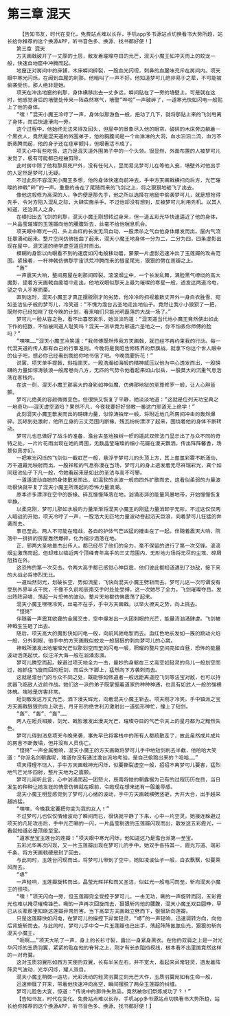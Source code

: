 # 第三章 混天
        【告知书友，时代在变化，免费站点难以长存，手机app多书源站点切换看书大势所趋，站长给你推荐的这个换源APP，听书音色多、换源、找书都好使！】
       第三章 混天
       方天画戟破开了一丈厚的土层，散发着璀璨夺目的光芒，混天小魔王如冲天而上的蛟龙一般，快速自地窟中冲腾而起。
       地窟正对房间中的床铺，木床瞬间碎裂，一股血光闪现，刺鼻的血腥味充斥在房间内。项天眼中寒光闪烁，在闻到血腥的刹那，他暗叫了一声不好。他知道梦可儿绝非易于之辈，不可能被偷袭受伤，那人绝非是她。
       项天在冲出地窟的刹那，身体横移出去一丈多远，瞬间贴在了一旁的墙壁上。可是就在这时，他感觉身后的墙壁处传来一阵森然寒气，墙壁“哗啦”一声破碎了，一道寒光快如闪电一般贴上了他的身体。
       “嘿！”混天小魔王冷哼了一声，身体似那游鱼一般，扭动了几下，就将那贴上来的飞剑甩离了身体，而后快速滑向一旁。
       这个过程中，他始终无法来得及回头，但屋中的景象尽入他的眼帘。破碎的木床旁边躺着一个黑衣人，竟然是混天道的外围弟子，他的胸腹间是一个血淋淋的大洞，血水汩汩二流，血污不断蒸腾而起，他的身子还在痉挛颤抖，但眼看活不成了。
       项天心中有些吃惊，这乃是混天道外围弟子中的一个头领。很显然，外面布置的人被梦可儿发觉了，极有可能都已经被剪除。
       此时房中除了他和那具死尸外，没有任何人，显而易见梦可儿在等他入瓮，墙壁外对他出手的人定然是梦可儿无疑。
       不过此刻不容混天小魔王多想，他的身体快速向前冲去，手中方天画戟横扫向后方，光芒璀璨的神戟“砰”的一声。重重的击在了尾随而来的飞剑之上，将之狠狠地砸飞了出去。
       像他这般修为高深的人，争的便是那先手，他之所以选择在地窟中偷袭梦可儿，就是想抢得先手，令对方陷入混乱之际，大肆实施杀手。不过他却没有想到，反被梦可儿利用先机。以其人知道，还治其人之身。
       在横扫出去飞剑的刹那，混天小魔王刚想转过身来，但一道五彩光华快速逼近了他的身体，一片晶莹璀璨的玉莲瓣向他的腰腹斩去，丝毫不给他喘息机会。
       项天眼中寒光一闪，头上血红的长发无风自动，一股肃杀之气自他身体爆发而出。屋内气流狂暴涌动起来。整片空间仿佛扭曲了起来，混天小魔王地身体一分为二，二分为四，四条虚影出现在屋中，混天道的绝学虚空道应时而出。
       模糊的身影以肉眼看不到的速度如闪电般移动着。蒙蒙一片虚影迅速冲出了玉莲瓣的攻击范围。紧接着，一杆神戟仿佛那宇宙洪荒冲腾而来的彗星尾光，狠狠的劈在莲瓣之上。
       “轰”
       一声震天大响，整间房屋在刹那间碎裂。滚滚烟尘中，一个长发乱舞，满脸黑气缭绕的高大魔影，提着方天画戟自废墟中走出。他地双眼似那天上最为璀璨的寒星一般，透发这两道冷电，望之令人不寒而栗。
       直到这时，混天小魔王才真正摆脱刚才的劣势。他冷冷的扫视着数丈开外一身白衣胜雪、宛如圣洁仙子般的梦可儿，冷笑道：“不愧为澹台古圣地走出地仙子。竟然让我小小狼狈了一把，既然你已经知晓了我今晚的计划，看来咱们只能光明磊落的大战一场了。”
       梦可儿一脸从容之色，看不出喜怒哀乐，她淡淡的道：“混天道当代地小魔王竟然使出如此下作的招数，不怕被同道人耻笑吗？混天一派毕竟为邪道六圣地之一，你不怕丢你师傅的脸吗？”
       “嘿嘿……”混天小魔王冷笑道：“我师傅既然传我方天画戟，就已经不再约束我的行动。每一代混天道的传人都有自己的行事准则。今晚将是我昭告修炼界的祭旗战。就拿下你这个世人眼中的仙子吧，想必你已经看到我给你地书信了吧。今晚我要折花！”
       说罢，项天单手提戟，斜指南天。一股浩瀚如海般的精神威压以他为中心透发而出，一股磅礴的力量如惊涛骇浪一般席卷向八方，无匹的气势令他看起来如山似岳，一股莫大的沉重气息浩荡在客栈内。
       在这一刻，混天小魔王那高大的身影如神似魔，仿佛那地狱的至尊修罗一般，让人心胆皆颤。
       梦可儿绝美的容颜微微变色，但很快又恢复了平静，她淡淡地道：“这就是位列天功宝典之一地奇功——混天虚空道吗？果然不凡，今夜我要好好领教一番这门邪道无上绝学！”
       此刻混天小魔王散发而出的磅礴力量，似惊涛拍岸一般，将附近地几所房间冲击的轰然爆碎。瓦砾到处激射，他所立身的三丈范围内断椽、残瓦纷纷漂浮了起来，围绕着他的身体不断转动。
       梦可儿也已做好了战斗的准备，澹台古圣地独树一帜的道武双修法门显示出了与众不同的奇特之处。一片片花雨出现在她的周围，无数晶莹璀璨的细小花瓣在漫天飘洒，传出阵阵馨香，场景似真亦幻。
       一把寒光闪烁的飞剑似一截虹芒一般，悬浮于梦可儿的头顶上方，其上氤氲彩雾不断涌动，万千道霞光映射而出。一股祥和的气息弥漫在当场，梦可儿的身上透发着无尽祥瑞彩光，真个如同瑶池仙子下凡一般，令她看起来是如此的圣洁与高不可攀。
       一道道波动自她的身体散发而出，如温软的水波一般向四外扩散而去，这看似柔弱的力量波动很快就平复了混天小魔王所荡起的恐怖力量浪潮。
       原本许多漂浮在空中的断椽、碎瓦慢慢降落在地，汹涌澎湃的能量风暴地带，开始慢慢恢复平静。
       以柔克刚，梦可儿那如水般的力量渐渐将混天小魔王的刚猛力量消卸于无形。不过这仅仅两人暗战的开始，项天冷哼了一声，一股浩大无匹地力量波动卷起滔天巨浪，向着梦可儿狂猛的奔袭而去。
       事已至此。两人不可能在暗战，各自的护体气芒凶猛的撞击在了一起。伴随着震天大响，院落中一排排的房屋轰然爆碎，化为细沙洒落在地。
       正、邪两大圣地最杰出传人，都已经尽了他们的全力，毫不保留的进行了第一次交锋。滚滚烟尘激荡而起，但却难以临近两个顶峰青年高手的三丈范围内，无形地力场将无尽的尘埃、碎屑阻挡在外。
       这恐怖的第一次交击。令两大高手都已感觉心神巨震，他们彼此都知道遇到了劲敌，接下来的大战必将惨烈无比。
       一道灿然剑光，划破长空，势如流星，飞快向混天小魔王劈斩而去。梦可儿这一次可谓没有受到外界半点干扰，不像不久前和辰南交手时处处受缚，这一次她尽了全力。飞剑璀璨夺目。发出阵阵异啸，荡起一片恐怖的波动，整片天地都仿佛震荡了起来。
       混天小魔王嘿嘿冷笑，丝毫不在乎，手中方天画戟。以举火撩天之势，向上挑去。
       “铿锵”
       伴随着一声震耳欲聋的金属交击，空中爆发出一大团刺眼的光芒，能量流汹涌肆虐。飞剑被神戟生生砸了出去。
       随后，项天高大的魔影快如闪电一般，向前风驰电掣而去。血红色地长发如一簇的跳动火焰一般，分外刺眼，他手中的方天画戟似蛟龙一般狠狠的刺向梦可儿的心窝。
       神戟所激发出地璀璨光芒似那划空而至的闪电一般，照耀的整片空间亮如白昼，恐怖的能量波动浩荡起伏，似汪洋大海一般在汹涌澎湃。
       梦可儿腾空而起。躲避过项天地全力一击，曼妙的身躯在三丈高空如轻灵的鸟儿一般划空而过，她抓住飞旋而回的短剑，而后头下脚上，猛然向下方袭刺而去。
       这就是澹台门的与众不同之处，既能够如修道者一般远距离遥控飞剑等法宝对敌，也可以持武器飞临敌人近前作战。她们这一派的弟子既掌握着道家的种种神通，也具有如武人一般的强横体魄。端地是厉害非常。
       短剑散发这万丈光芒。洒下漫天辉光，向着混天小魔王斩去。项天刚才冷笑。手中镇派之宝方天画戟狠狠的向上砍去，月牙形的绝世利刃激射出一道弧形神忙，撞上了短剑。
       “轰”、“轰”、“轰”……
       两人在短兵相接，剑光、戟影激发出漫天光芒，璀璨夺目的气芒令天上的星月都为之黯然失色。
       梦可儿得到消息项天今晚来袭，事先早已将客栈中的所有人都疏散走了，故此虽然成片成片的房舍不断轰塌，但并没有人员伤亡。
       “铿锵”一声金属脆响，混天小魔王的方天画戟将梦可儿手中地短剑削去半截，他哈哈大笑道：“你派名剑朝露呢，难道你没有通过澹台派地考验，是自己偷跑出来的？哈哈……”
       项天得理不饶人，手中方天画戟神光闪烁，似要撕裂虚空一般，招招不离梦可儿要害，猛烈地气芒光华四射，整片天地为之震颤。
       梦可儿闻听此言，心中汹涌而起一团怒火，辰南将她的朝露据为己有的过程历历在目，当日发生的种种让她发狂的情景仿佛就在眼前，令她现在想来还有一股羞辱感。
       混天小魔王明显感觉到了梦可儿心绪的波动，手中方天画戟横劈竖砸，大开大合，出手越来越凶猛。
       “嘿嘿，今晚我定要把你变为我的女人！”
       不过梦可儿也仅仅情绪波动了瞬间而已，很快就平静了下来，心中一片空灵。她接连躲避过项天的几轮攻击后，手中光芒唰的一闪，一片晶莹剔透的玉莲瓣闪现而出，散发这五彩霞光，一看就知道必是顶级至宝。
       “道家至宝玉莲台的莲瓣！”项天眼中寒光闪烁，他知道这乃是澹台派第一至宝。
       五彩光华再次闪现，又一片玉莲瓣出现在梦可儿的手中，她双手各持其一，霞光万道、瑞彩千条，将方天画戟硬是封了回去。
       与此同时，玉莲台闪现而出，将梦可儿带到了空中，她如凌波仙子一般，白衣飘飘，似要乘风而去。
       “哧”
       一声轻响，玉莲瓣旋转而出，晶莹光辉祥和而又圣洁，似虹光一般电闪而至，斩向混天小魔王的颈项。
       “嘿！”项天闪向一旁，但玉莲瓣完全受控于梦可儿，一击无功，唰的一声旋转而回，五彩霞光也难以掩尽璀璨锋芒。唰的一声再次回旋而去，狠狠斩向他的腰腹，混天小魔王双目圆睁，早已从长辈那里知晓这莲瓣异常厉害，当下高举方天画戟立劈而下，狠狠斩向莲瓣。
       只是这莲瓣快如闪电，在梦可儿的操控下异常轻灵，“哧”的一声轻响，迅速调转方向，向他后背旋斩而去。与此同时，梦可儿手中令一片玉莲瓣也已出手，荡起阵阵氤氲仙光，狠狠的斩向混天小魔王。
       “呃啊……”项天大吼了一声，身上的长衫寸裂，露出一身紧身黑衣。在他的双肩之上是一对光华闪烁的玉质羽翼，紧紧的贴在他的脊背之上，刚才有长衣阻挡视线，根本看不出里面竟然这样的一对奇翼。
       这对玉质羽翼形如西方天使的双翼，长有半米左右，并不宽大，看起来异常轻灵，透发着阵阵灵气波动，光华闪烁，耀人双目。
       混天小魔王稍微一运功，光彩流动的轻灵羽翼立刻光芒大作，玉质羽翼宛如有生命一般，
       迅速伸展了开来，带着他快速冲向高空，瞬间摆脱了两朵玉莲瓣的纠缠。
       梦可儿脸色大变，惊道：“传说中的那件失败品，竟然被你们祭炼成功了？！”
       【告知书友，时代在变化，免费站点难以长存，手机app多书源站点切换看书大势所趋，站长给你推荐的这个换源APP，听书音色多、换源、找书都好使！】
